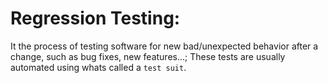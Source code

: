 
# Regression Testing:

It the process of testing software for new bad/unexpected behavior after a change, such as bug fixes, new features...; These tests are usually automated using whats called a `test suit`.
